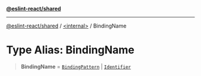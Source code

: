 [**@eslint-react/shared**](../../README.md)

***

[@eslint-react/shared](../../README.md) / [\<internal\>](../README.md) / BindingName

# Type Alias: BindingName

> **BindingName** = [`BindingPattern`](BindingPattern.md) \| [`Identifier`](../interfaces/Identifier.md)
